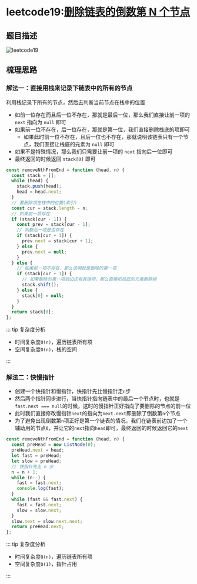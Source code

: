 # leetcode19:[删除链表的倒数第 N 个节点](https://leetcode-cn.com/problems/remove-nth-node-from-end-of-list/)

## 题目描述

![leetcode19](https://blog-1256985533.cos.ap-nanjing.myqcloud.com/img/leetcode19_removeNthFromEnd.png)

## 梳理思路

### 解法一：直接用栈来记录下链表中的所有的节点

利用栈记录下所有的节点，然后去判断当前节点在栈中的位置

- 如前一位存在而且后一位不存在，那就是最后一位，那么我们直接让前一项的 `next` 指向为 `null` 即可
- 如果前一位不存在，后一位存在，那就是第一位，我们直接删除栈底的项即可
  - 如果此时前一位不存在，且后一位也不存在，那就说明该链表只有一个节点，我们直接让栈底的元素为 `null` 即可
- 如果不是特殊情况，那么我们只需要让前一项的 `next` 指向后一位即可
- 最终返回的时候返回 `stack[0]` 即可

```javascript
const removeNthFromEnd = function (head, n) {
  const stack = [];
  while (head) {
    stack.push(head);
    head = head.next;
  }
  // 要删除项在栈中的位置(索引)
  const cur = stack.length - n;
  // 如果前一项存在
  if (stack[cur - 1]) {
    const prev = stack[cur - 1];
    // 判断后一项是否存在
    if (stack[cur + 1]) {
      prev.next = stack[cur + 1];
    } else {
      prev.next = null;
    }
  } else {
    // 如果前一项不存在，那么说明就是删除的第一项
    if (stack[cur + 1]) {
      // 如果删除的第一项后边还有其他项，那么直接把栈底的元素删除掉
      stack.shift();
    } else {
      stack[0] = null;
    }
  }
  return stack[0];
};
```

::: tip 复杂度分析

- 时间复杂度`O(n)`，遍历链表所有项
- 空间复杂度`O(n)`，栈的空间

:::

### 解法二：快慢指针

- 创建一个快指针和慢指针，快指针先比慢指针走`n`步
- 然后两个指针同步进行，当快指针指向链表中的最后一个节点时，也就是`fast.next === null`的时候，这时的慢指针正好指向了要删除的节点的前一位
- 此时我们直接修改慢指针`next`的指向为`next.next`即删除了倒数第`n`个节点
- 为了避免出现倒数第`n`项正好是第一个链表的情况，我们在链表前边加了一个辅助用的节点`0`，并让它的`next`指向`head`即可，最终返回的时候返回它的`next`

```javascript
const removeNthFromEnd = function (head, n) {
  const preHead = new ListNode(0);
  preHead.next = head;
  let fast = preHead;
  let slow = preHead;
  // 快指针先走 n 步
  n = n + 1;
  while (n--) {
    fast = fast.next;
    console.log(fast);
  }
  while (fast && fast.next) {
    fast = fast.next;
    slow = slow.next;
  }
  slow.next = slow.next.next;
  return preHead.next;
};
```

::: tip 复杂度分析

- 时间复杂度`O(n)`，遍历链表所有项
- 空间复杂度`O(1)`，指针占用

:::
